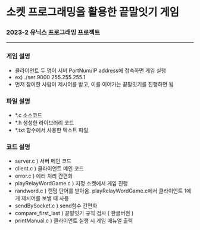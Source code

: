 # 소켓 프로그래밍을 활용한 끝말잇기 게임
### 2023-2 유닉스 프로그래밍 프로젝트
---
### 게임 설명
- 클라이언트 두 명이 서버 PortNum/IP address에 접속하면 게임 실행
- ex) ./ser 9000 255.255.255.1
- 먼저 참여한 사람이 제시어를 받고, 이를 이어가는 끝말잇기를 진행하면 됨

### 파일 설명
- *.c 소스코드
- *.h 생성한 라이브러리 코드
- *.txt 함수에서 사용한 텍스트 파일

### 코드 설명
- server.c ) 서버 메인 코드
- client.c ) 클라이언트 메인 코드
- error.c ) 에러 처리 간편화
- playRelayWordGame.c ) 지정 소켓에서 게임 진행
- randword.c ) 랜덤 단어를 받아옴. playRelayWordGame.c에서 클라이언트 1에게 제시어를 보낼 때 사용
- sendBySocket.c ) send함수 간편화
- compare_first_last ) 끝말잇기 규칙 검사 ( 한글버전 )
- printManual.c ) 클라이언트 실행 시 게임 매뉴얼 출력
